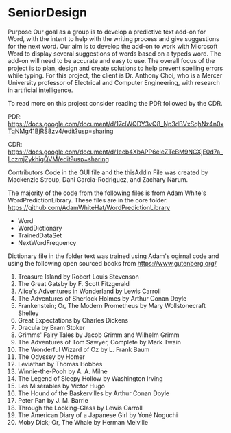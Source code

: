 # SeniorDesign
 Purpose
Our goal as a group is to develop a predictive text add-on for Word, with the intent to help with the writing process and give suggestions for the next word. Our aim is to develop the add-on to work with Microsoft Word to display several suggestions of words based on a typeds word. The add-on will need to be accurate and easy to use. The overall focus of the project is to plan, design and create solutions to help prevent spelling errors while typing. For this project, the client is Dr. Anthony Choi, who is a Mercer University professor of Electrical and Computer Engineering, with research in artificial intelligence.

To read more on this project consider reading the PDR followed by the CDR. 

PDR: https://docs.google.com/document/d/17clWQDY3vQ8_Np3dBVxSqhNz4n0xTqNMg41BjRS8zv4/edit?usp=sharing

CDR: https://docs.google.com/document/d/1ecb4XbAPP6eleZTeBM9NCXjE0d7a_LczmjZykhigQVM/edit?usp=sharing

Contributors
Code in the GUI file and the thisAddin File was created by Mackenzie Stroup, Dani Garcia-Rodriguez, and Zachary Narum.

The majority of the code from the following files is from Adam White's WordPredictionLibrary. These files are in the core folder. https://github.com/AdamWhiteHat/WordPredictionLibrary
- Word
- WordDictionary 
- TrainedDataSet
- NextWordFrequency

Dictionary file in the folder text was trained using Adam's ogirnal code and using the following open sourced books from https://www.gutenberg.org/
1.    Treasure Island by Robert Louis Stevenson
2.    The Great Gatsby by F. Scott Fitzgerald
3.    Alice's Adventures in Wonderland by Lewis Carroll
4.    The Adventures of Sherlock Holmes by Arthur Conan Doyle
5.    Frankenstein; Or, The Modern Prometheus by Mary Wollstonecraft Shelley
6.    Great Expectations by Charles Dickens
7.    Dracula by Bram Stoker
8.    Grimms' Fairy Tales by Jacob Grimm and Wilhelm Grimm
9.    The Adventures of Tom Sawyer, Complete by Mark Twain
10.    The Wonderful Wizard of Oz by L. Frank Baum
11.    The Odyssey by Homer
12.    Leviathan by Thomas Hobbes
13.    Winnie-the-Pooh by A. A. Milne
14.    The Legend of Sleepy Hollow by Washington Irving
15.    Les Misérables by Victor Hugo
16.    The Hound of the Baskervilles by Arthur Conan Doyle
17.    Peter Pan by J. M. Barrie
18.    Through the Looking-Glass by Lewis Carroll
19.    The American Diary of a Japanese Girl by Yoné Noguchi
20.    Moby Dick; Or, The Whale by Herman Melville
